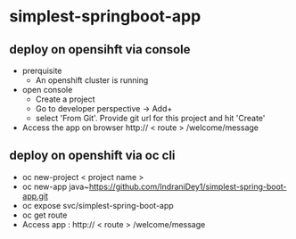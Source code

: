 # simplest-springboot-app

## deploy on opensihft via console
- prerquisite
  - An openshift cluster is running
- open console 
  - Create a project
  - Go to developer perspective -> Add+
  - select 'From Git'. Provide git url for this project and hit 'Create'
- Access the app on browser http:// < route > /welcome/message
  
## deploy on openshift via oc cli
  - oc new-project < project name >
  - oc new-app java~https://github.com/IndraniDey1/simplest-spring-boot-app.git
  - oc expose svc/simplest-spring-boot-app
  - oc get route
  - Access app : http:// < route > /welcome/message

